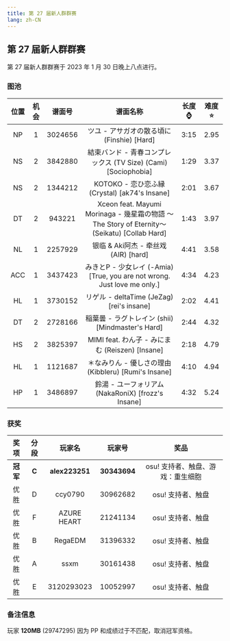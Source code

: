 ```yaml
---
title: 第 27 届新人群群赛
lang: zh-CN
---
```

## 第 27 届新人群群赛

第 27 届新人群群赛于 2023 年 1 月 30 日晚上八点进行。

### 图池

| 位置 | 机会 | 谱面号 | 谱面名称 | 长度:watch: | 难度:star: |
| :-: | :-: | :-: | :-: | :-: | :-: |
| NP | 1 | 3024656 | ツユ - アサガオの散る頃に (Finshie) [Hard] | 3:15 | 2.95 |
| NS | 2 | 3842880 | 結束バンド - 青春コンプレックス (TV Size) (Cami) [Sociophobia] | 1:29 | 3.37 |
| NS | 2 | 1344212 | KOTOKO - 恋ひ恋ふ縁 (Crystal) [ak74's Insane] | 2:01 | 3.67 |
| DT | 2 | 943221 | Xceon feat. Mayumi Morinaga - 幾星霜の物語 ～The Story of Eternity～ (Seikatu) [Collab Hard] | 1:43 | 3.97 |
| NL | 1 | 2257929 | 银临 & Aki阿杰 - 牵丝戏 (AIR) [hard] | 4:41 | 3.58 |
| ACC | 1 | 3437423 | みきとP - 少女レイ (-Amia) [True, you are not wrong. Just love me only.] | 4:34 | 4.23 |
| HL | 1 | 3730152 | リゲル - deltaTime (JeZag) [rei's insane] | 2:02 | 4.41 |
| DT | 2 | 2728166 | 稲葉曇 - ラグトレイン (shii) [Mindmaster's Hard] | 2:44 | 4.32 |
| HS | 2 | 3825397 | MIMI feat. わん子 - みにまむ (Reiszen) [Insane] | 2:18 | 4.79 |
| HL | 1 | 1121687 | ＊なみりん - 優しさの理由 (Kibbleru) [Rumi's Insane] | 4:10 | 4.94 |
| HP | 1 | 3486897 | 鈴湯 - ユーフォリアム (NakaRoniX) [frozz's Insane] | 4:32 | 5.24 |

### 获奖

| 奖项 | 分段 | 玩家名 | 玩家号 | 奖品 |
| :-: | :-: | :-: | :-: | :-: |
| **冠军** | **C** | **alex223251** | **30343694** | osu! 支持者、触盘、游戏：重生细胞 |
| 优胜 | D | ccy0790 | 30962682 | osu! 支持者、触盘 |
| 优胜 | F | AZURE HEART | 21241134 | osu! 支持者、触盘 |
| 优胜 | B | RegaEDM | 31396332 | osu! 支持者、触盘 |
| 优胜 | A | ssxm | 30161438 | osu! 支持者、触盘 |
| 优胜 | E | 3120293023 | 10052997 | osu! 支持者、触盘 |

### 备注信息

玩家 **120MB** (29747295) 因为 PP 和成绩过于不匹配，取消冠军资格。